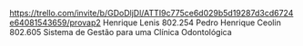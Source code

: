 https://trello.com/invite/b/GDoDljDl/ATTI9c775ce6d029b5d19287d3cd6724e64081543659/provap2
Henrique Lenis 802.254
Pedro Henrique Ceolin 802.605
Sistema de Gestão para uma Clínica Odontológica
